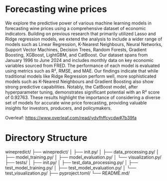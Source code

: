 # Forecasting wine prices

We explore the predictive power of various machine learning models in forecasting wine prices using a comprehensive dataset of economic indicators. Building on previous research that primarily utilized Lasso and Ridge regression models, we extend the analysis to include a wider range of models such as Linear Regression, K-Nearest Neighbours, Neural Networks, Support Vector Machines, Decision Trees, Random Forests, Gradient Boosting, XGBoost, LightGBM, and CatBoost. Our dataset spans from January 1996 to June 2024 and includes monthly data on key economic variables sourced from FRED. The performance of each model is evaluated using metrics such as R², RMSE, and MAE. Our findings indicate that while traditional models like Ridge Regression perform well, more sophisticated models such as K-Nearest Neighbours and Gradient Boosting also show strong predictive capabilities. Notably, the CatBoost model, after hyperparameter tuning, demonstrates significant potential with an R² score of 0.92763. These results highlight the importance of considering a diverse set of models for accurate wine price forecasting, providing valuable insights for investors, producers, and policymakers.

Overleaf: https://www.overleaf.com/read/ydvfhffcycdw#7b39fa

# Directory Structure


winepredict/
├── winepredict/
│ ├── init.py/
│ ├── data_processing.py/
│ ├── model_training.py/
│ ├── model_evaluation.py/
│ └── visualization.py/
├── tests/
│ ├── init.py/
│ ├── test_data_processing.py/
│ ├── test_model_training.py/
│ ├── test_model_evaluation.py/
│ └── test_visualization.py/
├── pyproject.toml/
└── README.md/

